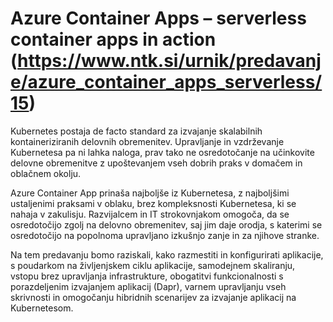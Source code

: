 # Azure Container Apps – serverless container apps in action (https://www.ntk.si/urnik/predavanje/azure_container_apps_serverless/15)

Kubernetes postaja de facto standard za izvajanje skalabilnih kontaineriziranih delovnih obremenitev. Upravljanje in vzdrževanje Kubernetesa pa ni lahka naloga, prav tako ne osredotočanje na učinkovite delovne obremenitve z upoštevanjem vseh dobrih praks v domačem in oblačnem okolju.

Azure Container App prinaša najboljše iz Kubernetesa, z najboljšimi ustaljenimi praksami v oblaku, brez kompleksnosti Kubernetesa, ki se nahaja v zakulisju. Razvijalcem in IT strokovnjakom omogoča, da se osredotočijo zgolj na delovno obremenitev, saj jim daje orodja, s katerimi se osredotočijo na popolnoma upravljano izkušnjo zanje in za njihove stranke.

Na tem predavanju bomo raziskali, kako razmestiti in konfigurirati aplikacije, s poudarkom na življenjskem ciklu aplikacije, samodejnem skaliranju, vstopu brez upravljanja infrastrukture, obogatitvi funkcionalnosti s porazdeljenim izvajanjem aplikacij (Dapr), varnem upravljanju vseh skrivnosti in omogočanju hibridnih scenarijev za izvajanje aplikacij na Kubernetesom.